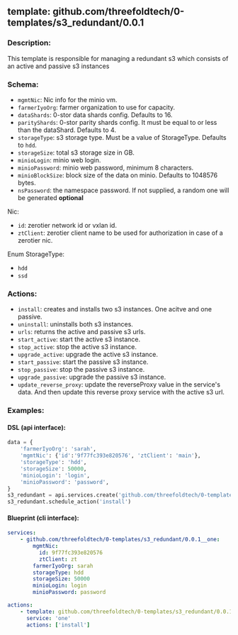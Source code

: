 ## template: github.com/threefoldtech/0-templates/s3_redundant/0.0.1

### Description:
This template is responsible for managing a redundant s3 which consists of an active and passive s3 instances

### Schema:

- `mgmtNic`: Nic info for the minio vm.
- `farmerIyoOrg`: farmer organization to use for capacity.
- `dataShards`: 0-stor data shards config. Defaults to 16.
- `parityShards`: 0-stor parity shards config. It must be equal to or less than the dataShard. Defaults to 4.
- `storageType`: s3 storage type. Must be a value of StorageType. Defaults to `hdd`.
- `storageSize`: total s3 storage size in GB.
- `minioLogin`: minio web login.
- `minioPassword`: minio web password, minimum 8 characters.
- `minioBlockSize`: block size of the data on minio. Defaults to 1048576 bytes.
- `nsPassword`: the namespace password. If not supplied, a random one will be generated **optional**

Nic:
- `id`: zerotier network id or vxlan id.
- `ztClient`: zerotier client name to be used for authorization in case of a zerotier nic.

Enum StorageType:
- `hdd`
- `ssd`

### Actions:
- `install`: creates and installs two s3 instances. One acitve and one passive.
- `uninstall`: uninstalls both s3 instances.
- `urls`: returns the active and passive s3 urls.
- `start_active`: start the active s3 instance.
- `stop_active`: stop the active s3 instance.
- `upgrade_active`: upgrade the active s3 instance.
- `start_passive`: start the passive s3 instance.
- `stop_passive`: stop the passive s3 instance.
- `upgrade_passive`: upgrade the passive s3 instance.
- `update_reverse_proxy`: update the reverseProxy value in the service's data. And then update this reverse proxy service with the active s3 url.


### Examples:
#### DSL (api interface):
```python
data = {
    'farmerIyoOrg': 'sarah',
    'mgmtNic': {'id':'9f77fc393e820576', 'ztClient': 'main'},
    'storageType': 'hdd',
    'storageSize': 50000,
    'minioLogin': 'login',
    'minioPassword': 'password',
}
s3_redundant = api.services.create('github.com/threefoldtech/0-templates/s3_redundant/0.0.1','one', data)
s3_redundant.schedule_action('install')
```

#### Blueprint (cli interface):
```yaml
services:
    - github.com/threefoldtech/0-templates/s3_redundant/0.0.1__one:
        mgmtNic:
          id: 9f77fc393e820576
          ztClient: zt
        farmerIyoOrg: sarah
        storageType: hdd
        storageSize: 50000
        minioLogin: login
        minioPassword: password

actions:
    - template: github.com/threefoldtech/0-templates/s3_redundant/0.0.1
      service: 'one'
      actions: ['install']

```
